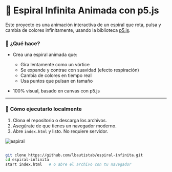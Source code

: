 # 🌌 **Espiral Infinita Animada con p5.js**

Este proyecto es una animación interactiva de un espiral que rota, pulsa y cambia de colores infinitamente, usando la biblioteca [p5.js](https://p5js.org/).

### 🧠 **¿Qué hace?**

- Crea una espiral animada que:
  - Gira lentamente como un vórtice
  - Se expande y contrae con suavidad (efecto respiración)
  - Cambia de colores en tiempo real
  - Usa puntos que pulsan en tamaño

- 100% visual, basado en canvas con p5.js

---

### 🚀 **Cómo ejecutarlo localmente**

1. Clona el repositorio o descarga los archivos.
2. Asegúrate de que tienes un navegador moderno.
3. Abre `index.html` y listo. No requiere servidor.

![espiral](https://github.com/user-attachments/assets/47a18cb9-cd0f-4551-ab7c-330e3bf371f4)

```bash

git clone https://github.com/lbautistab/espiral-infinita.git
cd espiral-infinita
start index.html   # o abre el archivo con tu navegador
